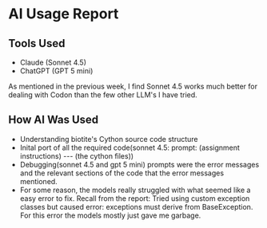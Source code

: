 # AI Usage Report

## Tools Used
- Claude (Sonnet 4.5)
- ChatGPT (GPT 5 mini)

As mentioned in the previous week, I find Sonnet 4.5 works much better for dealing with Codon than the few other LLM's I have tried. 

## How AI Was Used
- Understanding biotite's Cython source code structure
- Inital port of all the required code(sonnet 4.5: prompt: (assignment instructions) --- (the cython files))
- Debugging(sonnet 4.5 and gpt 5 mini) prompts were the error messages and the relevant sections of the code that the error messages mentioned. 
- For some reason, the models really struggled with what seemed like a easy error to fix. Recall from the report: Tried using custom exception classes but caused error: exceptions must derive from BaseException. For this error the models mostly just gave me garbage. 

